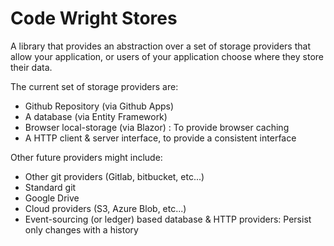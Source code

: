 # Code Wright Stores
	
A library that provides an abstraction over a set of storage providers that allow your application, or users of your application choose where they store their data.

The current set of storage providers are:
- Github Repository (via Github Apps)
- A database (via Entity Framework)
- Browser local-storage (via Blazor) : To provide browser caching
- A HTTP client & server interface, to provide a consistent interface

Other future providers might include:
- Other git providers (Gitlab, bitbucket, etc...)
- Standard git
- Google Drive
- Cloud providers (S3, Azure Blob, etc...)
- Event-sourcing (or ledger) based database & HTTP providers: Persist only changes with a history
	
	
